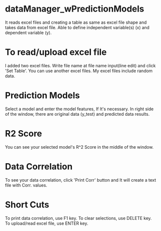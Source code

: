 # dataManager_wPredictionModels
It reads excel files and creating a table as same as excel file shape and takes data from excel file. Able to define independent variable(s) (x) and dependent variable (y).

# To read/upload excel file
I added two excel files. Write file name at file name input(line edit) and click 'Set Table'.
You can use another excel files. My excel files include random data.

# Prediction Models
Select a model and enter the model features, If It's necessary. In right side of the window, there are original data (y_test) and predicted data results.

# R2 Score
You can see your selected model's R^2 Score in the middle of the window.

# Data Correlation
To see your data correlation, click 'Print Corr' button and It will create a text file with Corr. values.

# Short Cuts
To print data correlation, use F1 key.
To clear selections, use DELETE key.
To upload/read excel file, use ENTER key.

